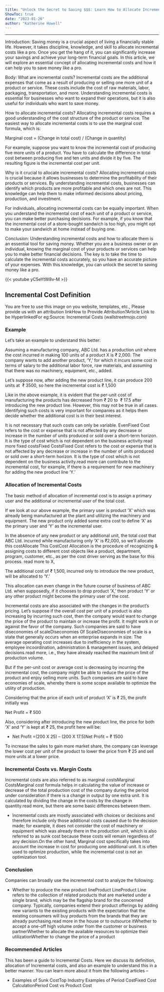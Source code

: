 ```yaml
---
title: "Unlock the Secret to Saving $$$: Learn How to Allocate Incremental Costs Like a Pro with this Game Changing Definition and Example!"
ShowToc: true 
date: "2023-01-26"
author: "Katherine Howell"
---
```

*****
Introduction:
Saving money is a crucial aspect of living a financially stable life. However, it takes discipline, knowledge, and skill to allocate incremental costs like a pro. Once you get the hang of it, you can significantly increase your savings and achieve your long-term financial goals. In this article, we will explore an essential concept of allocating incremental costs and how it can help you to save money like a pro.


Body:
What are incremental costs?
Incremental costs are the additional expenses that come as a result of producing or selling one more unit of a product or service. These costs include the cost of raw materials, labor, packaging, transportation, and more. Understanding incremental costs is essential for businesses who want to expand their operations, but it is also useful for individuals who want to save money.

How to allocate incremental costs?
Allocating incremental costs requires a good understanding of the cost structure of the product or service. The easiest way to allocate incremental costs is to use the marginal cost formula, which is:

Marginal cost = (Change in total cost) / (Change in quantity)

For example, suppose you want to know the incremental cost of producing five more units of a product. You have to calculate the difference in total cost between producing five and ten units and divide it by five. The resulting figure is the incremental cost per unit.

Why is it crucial to allocate incremental costs?
Allocating incremental costs is crucial because it allows businesses to determine the profitability of their products or services. By understanding incremental costs, businesses can identify which products are more profitable and which ones are not. This knowledge can help them to make informed decisions about pricing, production, and investment.

For individuals, allocating incremental costs can be equally important. When you understand the incremental cost of each unit of a product or service, you can make better purchasing decisions. For example, if you know that the incremental cost of a store-bought sandwich is too high, you might opt to make your sandwich at home instead of buying one.

Conclusion:
Understanding incremental costs and how to allocate them is an essential tool for saving money. Whether you are a business owner or an individual, knowing the marginal cost of your products or services can help you to make better financial decisions. The key is to take the time to calculate the incremental costs accurately, so you have an accurate picture of your expenses. With this knowledge, you can unlock the secret to saving money like a pro.

{{< youtube yC5eYtW8v-M >}} 



## Incremental Cost Definition
 
 You are free to use this image on you website, templates, etc.,  Please provide us with an attribution linkHow to Provide Attribution?Article Link to be HyperlinkedFor eg:Source: Incremental Costs (wallstreetmojo.com) 
 
### Example
 
Let’s take an example to understand this better:
 
Assuming a manufacturing company, ABC Ltd. has a production unit where the cost incurred in making 100 units of a product X is ₹ 2,000. The company wants to add another product, ‘Y,’ for which it incurs some cost in terms of salary to the additional labor force, raw materials, and assuming that there was no machinery, equipment, etc., added.
 
Let’s suppose now, after adding the new product line, it can produce 200 units at  ₹ 3500, so here the incremental cost is ₹ 1,500
 
Like in the above example, it is evident that the per-unit cost of manufacturing the products has decreased from ₹ 20 to  ₹ 17.5 after introducing the new product line. However, this may not be true in all cases. Identifying such costs is very important for companies as it helps them decide whether the additional cost is in their best interest.
 
It is not necessary that such costs can only be variable. EvenFixed Cost refers to the cost or expense that is not affected by any decrease or increase in the number of units produced or sold over a short-term horizon. It is the type of cost which is not dependent on the business activity.read more fixed costsFixed CostsFixed Cost refers to the cost or expense that is not affected by any decrease or increase in the number of units produced or sold over a short-term horizon. It is the type of cost which is not dependent on the business activity.read more can contribute to the incremental cost, for example, if there is a requirement for new machinery for adding the new product line ‘Y.’
 
### Allocation of Incremental Costs
 
The basic method of allocation of incremental cost is to assign a primary user and the additional or incremental user of the total cost.
 
If we look at our above example, the primary user is product ‘X’ which was already being manufactured at the plant and utilizing the machinery and equipment. The new product only added some extra cost to define ‘X’ as the primary user and ‘Y’ as the incremental user.
 
In the absence of any new product or any additional unit, the total cost that ABC Ltd. incurred while manufacturing only ‘X’ is ₹2,000, so we’ll allocate this costAllocate This CostCost Allocation is the procedure of recognizing & assigning costs to different cost objects like a product, department, program, customer, etc., as per the cost driver serving as the base for this process. read more to X,
 
The additional cost of ₹ 1,500, incurred only to introduce the new product, will be allocated to ‘Y.’
 
This allocation can even change in the future course of business of ABC Ltd. when supposedly, if it chooses to drop product ‘X,’ then product ‘Y’ or any other product might become the primary user of the cost.
 
Incremental costs are also associated with the changes in the product’s pricing. Let’s suppose if the overall cost per unit of a product is also increasing by incurring such cost, then the company would want to change the price of the product to maintain or increase the profit. It might work in or against the favor of the company. Such companies are said to have diseconomies of scaleDiseconomies Of ScaleDiseconomies of scale is a state that generally occurs when an enterprise expands in size. The average operating cost increases due to inefficiency in the system, employee incoordination, administration & management issues, and delayed decisions.read more, i.e., they have already reached the maximum limit of production volume.
 
But if the per-unit cost or average cost is decreasing by incurring the incremental cost, the company might be able to reduce the price of the product and enjoy selling more units. Such companies are said to have economies of scale, whereby there is some scope available to optimize the utility of production.
 
Considering that the price of each unit of product ‘X’ is ₹ 25, the profit initially was
 
Net Profit = ₹ 500
 
Also, considering after introducing the new product line, the price for both ‘X’ and ‘Y’ is kept at ₹ 25, the profit here will be:
 
- Net Profit =(200 X 25) – (200 X 17.5)Net Profit = ₹ 1500

 
To increase the sales to gain more market share, the company can leverage the lower cost per unit of the product to lower the price from ₹ 25 and sell more units at a lower price.
 
### Incremental Costs vs. Margin Costs
 
Incremental costs are also referred to as marginal costsMarginal CostsMarginal cost formula helps in calculating the value of increase or decrease of the total production cost of the company during the period under consideration if there is a change in output by one extra unit. It is calculated by dividing the change in the costs by the change in quantity.read more, but there are some basic differences between them.
 
- Incremental costs are mostly associated with choices or decisions and therefore include only those additional costs caused due to the decision made; for example, it does not consider the cost of machinery or equipment which was already there in the production unit, which is also referred to as sunk cost because these costs will remain regardless of any decision.On the other hand, Marginal cost specifically takes into account the increase in cost for producing one additional unit. It is often used to optimize production, while the incremental cost is not an optimization tool.

 
### Conclusion
 
Companies can broadly use the incremental cost to analyze the following:
 
- Whether to produce the new product lineProduct LineProduct Line refers to the collection of related products that are marketed under a single brand, which may be the flagship brand for the concerned company. Typically, companies extend their product offerings by adding new variants to the existing products with the expectation that the existing consumers will buy products from the brands that they are already purchasing.read more in the house or to outsource itWhether to accept a one-off high volume order from the customer or business partnerWhether to allocate the available resources to optimize their utilizationWhether to change the price of a product

 
### Recommended Articles
 
This has been a guide to Incremental Costs. Here we discuss its definition, allocation of Incremental costs, and also an example to understand this in a better manner. You can learn more about it from the following articles –
 
- Examples of Sunk CostTop Industry Examples of Period CostFixed Cost CalculationPeriod Cost vs Product Cost




